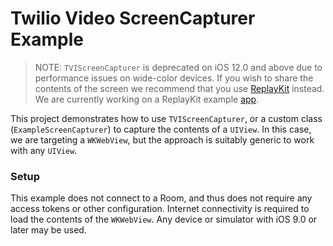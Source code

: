 # Twilio Video ScreenCapturer Example

> NOTE: `TVIScreenCapturer` is deprecated on iOS 12.0 and above due to performance issues on wide-color devices. If you wish to share the contents of the screen we recommend that you use [ReplayKit](https://developer.apple.com/documentation/replaykit) instead. We are currently working on a ReplayKit example [app](https://github.com/twilio/video-quickstart-swift/pull/287).

This project demonstrates how to use `TVIScreenCapturer`, or a custom class (`ExampleScreenCapturer`) to capture the contents of a `UIView`. In this case, we are targeting a `WKWebView`, but the approach is suitably generic to work with any `UIView`.

### Setup

This example does not connect to a Room, and thus does not require any access tokens or other configuration. Internet connectivity is required to load the contents of the `WKWebView`. Any device or simulator with iOS 9.0 or later may be used.
